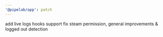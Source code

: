 ```yaml
---
'@pipelab/app': patch
---
```


add live logs hooks support
fix steam permission, general improvements & logged out detection
